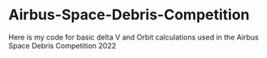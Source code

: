 # Airbus-Space-Debris-Competition

Here is my code for basic delta V and Orbit calculations used in the Airbus Space Debris Competition 2022
